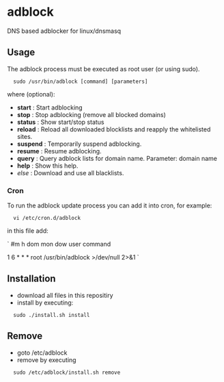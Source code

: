 # adblock
DNS based adblocker for linux/dnsmasq


## Usage
The adblock process must be executed as root user (or using sudo).

`  sudo /usr/bin/adblock [command] [parameters]`

where <command> (optional):
* **start** : Start adblocking
* **stop** : Stop adblocking (remove all blocked domains)
* **status** : Show start/stop status
* **reload** : Reload all downloaded blocklists and reapply the whitelisted sites.
* **suspend** : Temporarily suspend adblocking.
* **resume** : Resume adblocking.
* **query** : Query adblock lists for domain name. Parameter: domain name
* **help** : Show this help.
* _else_ : Download and use all blacklists.


### Cron
To run the adblock update process you can add it into cron, for example:

`  vi /etc/cron.d/adblock`

in this file add:

`
#m h dom mon dow user  command

  1  6 *   *   *   root  /usr/bin/adblock >/dev/null 2>&1
 ` 

## Installation
* download all files in this repositiry
* install by executing:

`  sudo ./install.sh install`
  
## Remove
* goto /etc/adblock
* remove by executing

`  sudo /etc/adblock/install.sh remove`
